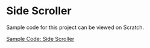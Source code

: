 # Side Scroller

Sample code for this project can be viewed on Scratch.

[Sample Code: Side Scroller](https://scratch.mit.edu/projects/142270898/)